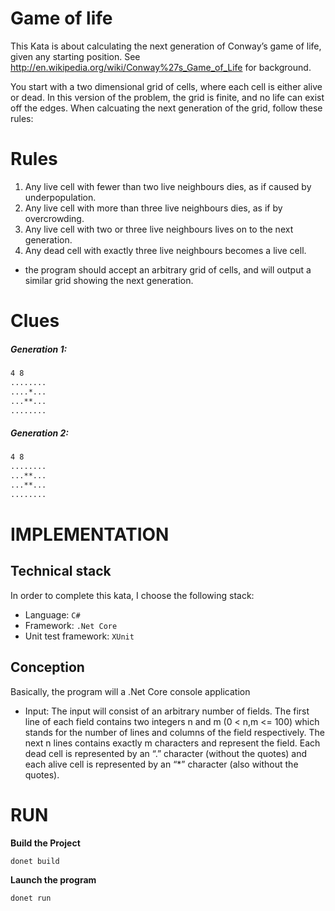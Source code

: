 # Game of life
This Kata is about calculating the next generation of Conway’s game of life, given any starting position. See http://en.wikipedia.org/wiki/Conway%27s_Game_of_Life for background.

You start with a two dimensional grid of cells, where each cell is either alive or dead. In this version of the problem, the grid is finite, and no life can exist off the edges. When calcuating the next generation of the grid, follow these rules:

# Rules
 1. Any live cell with fewer than two live neighbours dies, as if caused by underpopulation.
   2. Any live cell with more than three live neighbours dies, as if by overcrowding.
   3. Any live cell with two or three live neighbours lives on to the next generation.
   4. Any dead cell with exactly three live neighbours becomes a live cell.
- the program should accept an arbitrary grid of cells, and will output a similar grid showing the next generation.
 
# Clues
##### Generation 1:
```sh
4 8
........
....*...
...**...
........
```
##### Generation 2:
```sh
4 8
........
...**...
...**...
........
```

# IMPLEMENTATION

## Technical stack
In order to complete this kata, I choose the following stack:
- Language: `C#`
- Framework: `.Net Core`
- Unit test framework: `XUnit`

## Conception

Basically, the program will a .Net Core console application
- Input: The input will consist of an arbitrary number of fields. The first line of each field contains two integers n and m (0 < n,m <= 100) which stands for the number of lines and columns of the field respectively. The next n lines contains exactly m characters and represent the field. Each dead cell is represented by an “.” character (without the quotes) and each alive cell is represented by an “*” character (also without the quotes). 
# RUN

**Build the Project**
```shell
donet build
```

**Launch the program**
```shell
donet run 
```
